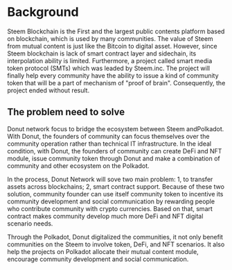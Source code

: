 # Background

Steem Blockchain is the First and the largest public contents platform based on blockchain, which is used by many communities. The value of Steem from mutual content is just like the Bitcoin to digital asset. However, since Steem blockchain is lack of smart contract layer and sidechain, its interpolation ability is limited. Furthermore, a project called smart media token protocol (SMTs) which was leaded by Steem.inc. The project will finally help every community have the ability to issue a kind of community token that will be a part of mechanism of "proof of brain". Consequently, the project ended without result. 

## The problem need to solve

Donut network focus to bridge the ecosystem between Steem andPolkadot. With Donut, the founders of community can focus themselves over the community operation rather than technical IT infrastructure. In the ideal condition, with Donut, the founders of community can create DeFi and NFT module, issue community token through Donut and make a combination of community and other ecosystem on the Polkadot. 

In the process, Donut Network will sove two main problem: 1, to transfer assets across blockchains; 2, smart contract support. Because of these two solution, community founder can use itself community token to incentive its community development and social communication by rewarding people who contribute community with crypto currencies. Based on that, smart contract makes community develop much more DeFi and NFT digital scenario needs.

Through the Polkadot, Donut digitalized the communities, it not only benefit communities on the Steem to involve token, DeFi, and NFT scenarios. It also help the projects on Polkadot allocate their mutual content module, encourage community development and social communication.
